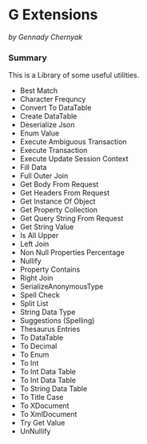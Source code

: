 ﻿# G Extensions

*by Gennady Chernyak*

### Summary

This is a Library of some useful utilities.

- Best Match
- Character Frequncy
- Convert To DataTable
- Create DataTable
- Deserialize Json
- Enum Value
- Execute Ambiguous Transaction
- Execute Transaction
- Execute Update Session Context
- Fill Data
- Full Outer Join
- Get Body From Request
- Get Headers From Request
- Get Instance Of Object
- Get Property Collection
- Get Query String From Request
- Get String Value
- Is All Upper
- Left Join
- Non Null Properties Percentage
- Nullify
- Property Contains
- Right Join
- SerializeAnonymousType
- Spell Check
- Split List
- String Data Type
- Suggestions (Spelling)
- Thesaurus Entries
- To DataTable
- To Decimal
- To Enum
- To Int
- To Int Data Table
- To Int Data Table
- To String Data Table
- To Title Case
- To XDocument
- To XmlDocument
- Try Get Value
- UnNullify

